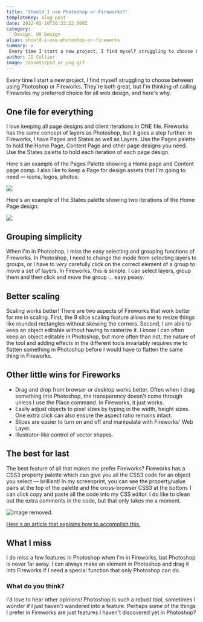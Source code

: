 ```yaml
---
title: 'Should I use Photoshop or Fireworks?'
templateKey: blog-post
date: 2012-02-10T16:33:22.000Z
category: 
  -Design, UX Design
alias: should-i-use-photoshop-or-fireworks
summary: > 
 Every time I start a new project, I find myself struggling to choose between using Photoshop or Fireworks. They're both great, but I'm thinking of calling Fireworks my preferred choice for all web design, and here's why.
author: JD Collier
image: /assets/psd_or_png.gif
---
```


Every time I start a new project, I find myself struggling to choose between using Photoshop or Fireworks. They're both great, but I'm thinking of calling Fireworks my preferred choice for all web design, and here's why.

One file for everything
-----------------------

I love keeping all page designs and client iterations in ONE file. Fireworks has the same concept of layers as Photoshop, but it goes a step further: in Fireworks, I have Pages and States as well as Layers. Use the Pages palette to hold the Home Page, Content Page and other page designs you need. Use the States palette to hold each iteration of each page design.

Here's an example of the Pages Palette showing a Home page and Content page comp. I also like to keep a Page for design assets that I'm going to need — icons, logos, photos:

![](/sites/default/files/pages_palette.png)

Here's an example of the States palette showing two iterations of the Home Page design:

![](/sites/default/files/states_palette.png)

Grouping simplicity
-------------------

When I'm in Photoshop, I miss the easy selecting and grouping functions of Fireworks. In Photoshop, I need to change the mode from selecting layers to groups, or I have to _very_ carefully click on the correct element of a group to move a set of layers. In Fireworks, this is simple. I can select layers, group them and then click and move the group ... easy peasy.

Better scaling
--------------

Scaling works better! There are two aspects of Fireworks that work better for me in scaling. First, the 9 slice scaling feature allows me to resize things like rounded rectangles without skewing the corners. Second, I am able to keep an object editable without having to rasterize it. I know I can often keep an object editable in Photoshop, but more often than not, the nature of the tool and adding effects in the different tools invariably requires me to flatten something in Photoshop before I would have to flatten the same thing in Fireworks.

Other little wins for Fireworks
-------------------------------

*   Drag and drop from browser or desktop works better. Often when I drag something into Photoshop, the transparency doesn't come through unless I use the Place command. In Fireworks, it just works.
*   Easily adjust objects to pixel sizes by typing in the width, height sizes. One extra click can also ensure the aspect ratio remains intact.
*   Slices are easier to turn on and off and manipulate with Fireworks' Web Layer.
*   Illustrator-like control of vector shapes.

The best for last
-----------------

The best feature of all that makes me prefer Fireworks? Fireworks has a CSS3 property palette which can give you all the CSS3 code for an object you select — brilliant! In my screenprint, you can see the property/value pairs at the top of the palette and the cross-browser CSS3 at the bottom. I can click copy and paste all the code into my CSS editor. I do like to clean out the extra comments in the code, but that only takes me a moment.

![Image removed.](/core/misc/icons/e32700/error.svg "This image has been removed. For security reasons, only images from the local domain are allowed.")

[Here's an article that explains how to accomplish this.](https://helpx.adobe.com/fireworks/using/whats-new-cs6.html)

What I miss
-----------

I do miss a few features in Photoshop when I'm in Fireworks, but Photoshop is never far away. I can always make an element in Photoshop and drag it into Fireworks if I need a special function that only Photoshop can do.

### What do you think?

I'd love to hear other opinions! Photoshop is such a robust tool, sometimes I wonder if I just haven't wandered into a feature. Perhaps some of the things I prefer in Fireworks are just features I haven't discovered yet in Photoshop?